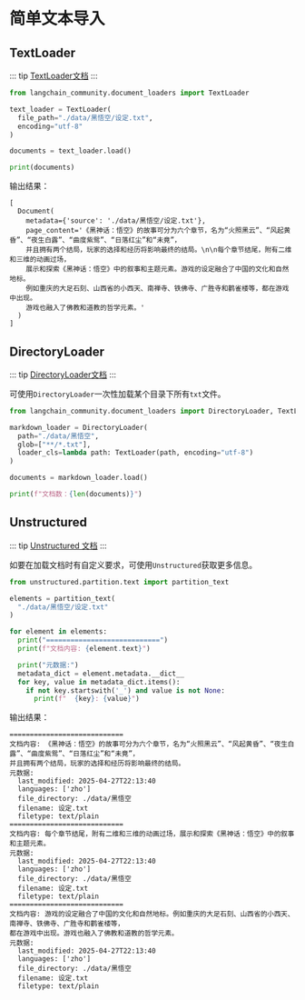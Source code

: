 # 简单文本导入

## TextLoader
::: tip
[TextLoader文档](https://python.langchain.com/api_reference/community/document_loaders/langchain_community.document_loaders.text.TextLoader.html)
:::

```py
from langchain_community.document_loaders import TextLoader

text_loader = TextLoader(
  file_path="./data/黑悟空/设定.txt",
  encoding="utf-8"
)

documents = text_loader.load()

print(documents)
```
输出结果：
```text
[
  Document(
    metadata={'source': './data/黑悟空/设定.txt'},
    page_content='《黑神话：悟空》的故事可分为六个章节，名为“火照黑云”、“风起黄昏”、“夜生白露”、“曲度紫鸳”、“日落红尘”和“未竟”，
    并且拥有两个结局，玩家的选择和经历将影响最终的结局。\n\n每个章节结尾，附有二维 和三维的动画过场，
    展示和探索《黑神话：悟空》中的叙事和主题元素。游戏的设定融合了中国的文化和自然地标。
    例如重庆的大足石刻、山西省的小西天、南禅寺、铁佛寺、广胜寺和鹳雀楼等，都在游戏中出现。
    游戏也融入了佛教和道教的哲学元素。'
  )
]
```

## DirectoryLoader
::: tip
[DirectoryLoader文档](https://python.langchain.com/api_reference/community/document_loaders/langchain_community.document_loaders.directory.DirectoryLoader.html)
:::

可使用`DirectoryLoader`一次性加载某个目录下所有`txt`文件。
```py
from langchain_community.document_loaders import DirectoryLoader, TextLoader

markdown_loader = DirectoryLoader(
  path="./data/黑悟空",
  glob=["**/*.txt"],
  loader_cls=lambda path: TextLoader(path, encoding="utf-8")
)

documents = markdown_loader.load()

print(f"文档数：{len(documents)}")
```

## Unstructured
::: tip
[Unstructured 文档](https://docs.unstructured.io/open-source/introduction/quick-start)
:::

如要在加载文档时有自定义要求，可使用`Unstructured`获取更多信息。
```py
from unstructured.partition.text import partition_text

elements = partition_text(
  "./data/黑悟空/设定.txt"
)

for element in elements:
  print("============================")
  print(f"文档内容: {element.text}")

  print("元数据:")
  metadata_dict = element.metadata.__dict__
  for key, value in metadata_dict.items():
    if not key.startswith('_') and value is not None:  
      print(f"  {key}: {value}")
```

输出结果：
```text
============================
文档内容: 《黑神话：悟空》的故事可分为六个章节，名为“火照黑云”、“风起黄昏”、“夜生白露”、“曲度紫鸳”、“日落红尘”和“未竟”，
并且拥有两个结局，玩家的选择和经历将影响最终的结局。
元数据:
  last_modified: 2025-04-27T22:13:40
  languages: ['zho']
  file_directory: ./data/黑悟空
  filename: 设定.txt
  filetype: text/plain
============================
文档内容: 每个章节结尾，附有二维和三维的动画过场，展示和探索《黑神话：悟空》中的叙事和主题元素。
元数据:
  last_modified: 2025-04-27T22:13:40
  languages: ['zho']
  file_directory: ./data/黑悟空
  filename: 设定.txt
  filetype: text/plain
============================
文档内容: 游戏的设定融合了中国的文化和自然地标。例如重庆的大足石刻、山西省的小西天、南禅寺、铁佛寺、广胜寺和鹳雀楼等，
都在游戏中出现。游戏也融入了佛教和道教的哲学元素。
元数据:
  last_modified: 2025-04-27T22:13:40
  languages: ['zho']
  file_directory: ./data/黑悟空
  filename: 设定.txt
  filetype: text/plain
```
